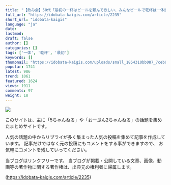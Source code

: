 ```yaml
---
title: "【飲み会】50代「最初の一杯はビールを頼んで欲しい、みんなビールで乾杯は一体感があった」"
full_url: "https://idobata-kaigis.com/article/2235"
short_url: "idobata-kaigis"
language: "ja"
date: 
lastmod: 
draft: false
author: []
categories: []
tags: ['一体', '乾杯', '最初']
keywords: []
thumbnail: "https://idobata-kaigis.com/uploads/small_1854310bb087_7ceb92a7a6.jpg"
popular: 1741
latest: 986
trend: 1061
featured: 1624
views: 1911
comments: 97
weight: 18
---
```


![](https://idobata-kaigis.com/uploads/small_1854310bb087_7ceb92a7a6.jpg)

<div><p class=''>このサイトは、主に「5ちゃんねる」や「おーぷん2ちゃんねる」の話題を集めたまとめサイトです。</p><p>人気の話題の中からリプライが多く集まった人気の投稿を集めて記事を作成しています。 記事だけではなく元の投稿にもコメントをする事ができますので、 お気軽にコメントを残していってください。</p><p class=''>当ブログはリンクフリーです。 当ブログが掲載・公開している文章、画像、動画等の著作物に関する著作権は、出典元の権利者に帰属します。</p></div>

(https://idobata-kaigis.com/article/2235)
